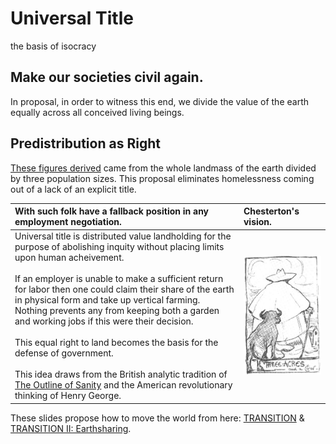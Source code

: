 # Universal Title
the basis of isocracy

## Make our societies civil again. 
In proposal, in order to witness this end, we divide the value of the earth equally across all conceived living beings.

## Predistribution as Right
[These figures derived](https://gist.github.com/kuttaineh/8b7830a1a3e0f10467b90cd3049424d4) came from the whole landmass of the earth divided by three population sizes. This proposal eliminates homelessness coming out of a lack of an explicit title.

| With such folk have a fallback position in any employment negotiation. | Chesterton's vision.                                 |
| :---                                                                   | :---                                                 |
| Universal title is distributed value landholding for the purpose of abolishing inquity without placing limits upon human acheivement. <br><br> If an employer is unable to make a sufficient return for labor then one could claim their share of the earth in physical form and take up vertical farming. Nothing prevents any from keeping both a garden and working jobs if this were their decision. <br><br> This equal right to land becomes the basis for the defense of government. <br><br> This idea draws from the British analytic tradition of [The Outline of Sanity](https://archive.org/details/theoutlineofsanity) and the American revolutionary thinking of Henry George. | ![Three acres and a cow](Three_acres_and_a_cow.jpeg) |

These slides propose how to move the world from here: [TRANSITION](https://www.dropbox.com/s/e5saemk5ean6q4l/TRANSITION.pptx?dl=0) & [TRANSITION II: Earthsharing](https://www.dropbox.com/s/x7fguox3i251sku/TRANSITION_II.pptx?dl=0).
